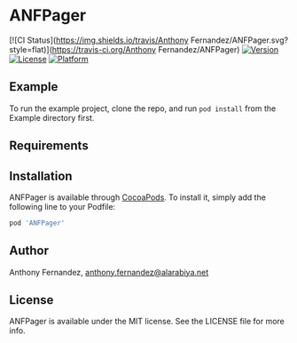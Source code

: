 # ANFPager

[![CI Status](https://img.shields.io/travis/Anthony Fernandez/ANFPager.svg?style=flat)](https://travis-ci.org/Anthony Fernandez/ANFPager)
[![Version](https://img.shields.io/cocoapods/v/ANFPager.svg?style=flat)](https://cocoapods.org/pods/ANFPager)
[![License](https://img.shields.io/cocoapods/l/ANFPager.svg?style=flat)](https://cocoapods.org/pods/ANFPager)
[![Platform](https://img.shields.io/cocoapods/p/ANFPager.svg?style=flat)](https://cocoapods.org/pods/ANFPager)

## Example

To run the example project, clone the repo, and run `pod install` from the Example directory first.

## Requirements

## Installation

ANFPager is available through [CocoaPods](https://cocoapods.org). To install
it, simply add the following line to your Podfile:

```ruby
pod 'ANFPager'
```

## Author

Anthony Fernandez, anthony.fernandez@alarabiya.net

## License

ANFPager is available under the MIT license. See the LICENSE file for more info.
